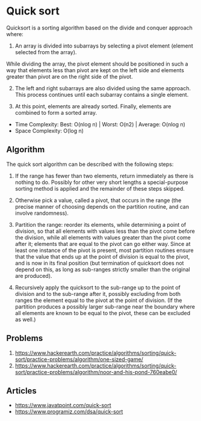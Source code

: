 # Quick sort

Quicksort is a sorting algorithm based on the divide and conquer approach where:

1. An array is divided into subarrays by selecting a pivot element (element selected from the array).

While dividing the array, the pivot element should be positioned in such a way that elements less than pivot are kept on the left side and elements greater than pivot are on the right side of the pivot.

2. The left and right subarrays are also divided using the same approach. This process continues until each subarray contains a single element.

3. At this point, elements are already sorted. Finally, elements are combined to form a sorted array.

- Time Complexity: Best: O(nlog n) | Worst: O(n2) | Average: O(nlog n)
- Space Complexity: O(log n)

## Algorithm

The quick sort algorithm can be described with the following steps:

1. If the range has fewer than two elements, return immediately as there is nothing to do. Possibly for other very short lengths a special-purpose sorting method is applied and the remainder of these steps skipped.

2. Otherwise pick a value, called a pivot, that occurs in the range (the precise manner of choosing depends on the partition routine, and can involve randomness).

3. Partition the range: reorder its elements, while determining a point of division, so that all elements with values less than the pivot come before the division, while all elements with values greater than the pivot come after it; elements that are equal to the pivot can go either way. Since at least one instance of the pivot is present, most partition routines ensure that the value that ends up at the point of division is equal to the pivot, and is now in its final position (but termination of quicksort does not depend on this, as long as sub-ranges strictly smaller than the original are produced).

4. Recursively apply the quicksort to the sub-range up to the point of division and to the sub-range after it, possibly excluding from both ranges the element equal to the pivot at the point of division. (If the partition produces a possibly larger sub-range near the boundary where all elements are known to be equal to the pivot, these can be excluded as well.)


## Problems
1. https://www.hackerearth.com/practice/algorithms/sorting/quick-sort/practice-problems/algorithm/one-sized-game/
2. https://www.hackerearth.com/practice/algorithms/sorting/quick-sort/practice-problems/algorithm/noor-and-his-pond-760eabe0/

## Articles
- https://www.javatpoint.com/quick-sort
- https://www.programiz.com/dsa/quick-sort

